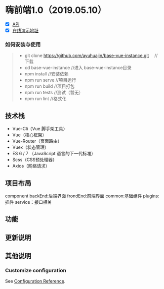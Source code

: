 # 嗨前端1.0（2019.05.10）
- [x] [APi](http://baidu.com) 
- [x] [在线演示地址](http://baidu.com)

### 如何安装与使用
> * git clone  https://github.com/ayuhuajin/base-vue-instance.git  &emsp;// 下载 
> * cd base-vue-instance //进入 base-vue-instance目录
> * npm install //安装依赖
> * npm run serve //项目运行
> * npm run build  //项目打包
> * npm run tests  //测试（暂无）
> * npm run lint  //格式化


## 技术栈

- Vue-Cli（Vue 脚手架工具）
- Vue（核心框架）
- Vue-Router（页面路由）
- Vuex（状态管理）
- ES 6 / 7 （JavaScript 语言的下一代标准）
- Scss（CSS预处理器）
- Axios（网络请求）
  

## 项目布局
component 
  backEnd:后端界面
  frondEnd:前端界面
  common:基础组件
plugins:插件
service：接口相关

## 功能


## 更新说明

## 其他说明



### Customize configuration
See [Configuration Reference](https://cli.vuejs.org/config/).
